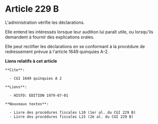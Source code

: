 # Article 229 B

L'administration vérifie les déclarations.

Elle entend les intéressés lorsque leur audition lui paraît utile, ou lorsqu'ils demandent à fournir des explications orales.

Elle peut rectifier les déclarations en se conformant à la procédure de redressement prévue à l'article 1649 quinquies A-2.

**Liens relatifs à cet article**

	**Cite**:

	  - CGI 1649 quinquies A 2

	**Liens**:

	  - HISTO: EDITION 1979-07-01

	**Nouveaux textes**:

	  - Livre des procédures fiscales L10 (1er al. du CGI 229 B)
	  - Livre des procédures fiscales L15 (2è al. du CGI 229 B)
